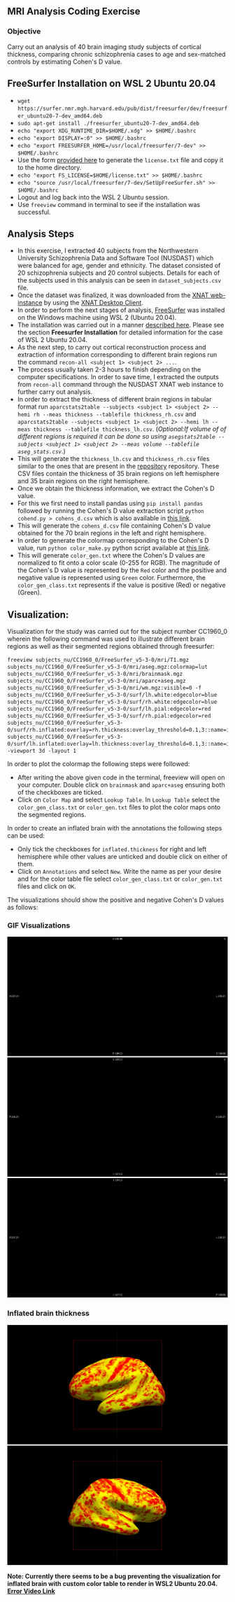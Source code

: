 ## MRI Analysis Coding Exercise

### Objective 
Carry out an analysis of 40 brain imaging study subjects of cortical thickness, comparing chronic schizophrenia cases to age and sex-matched controls by estimating Cohen's D value.

## FreeSurfer Installation on WSL 2 Ubuntu 20.04
- `wget https://surfer.nmr.mgh.harvard.edu/pub/dist/freesurfer/dev/freesurfer_ubuntu20-7-dev_amd64.deb`
- `sudo apt-get install ./freesurfer_ubuntu20-7-dev_amd64.deb`
- `echo "export XDG_RUNTIME_DIR=$HOME/.xdg" >> $HOME/.bashrc`
- `echo "export DISPLAY=:0" >> $HOME/.bashrc`
- `echo "export FREESURFER_HOME=/usr/local/freesurfer/7-dev" >> $HOME/.bashrc`
- Use the form [provided here](https://surfer.nmr.mgh.harvard.edu/registration.html) to generate the `license.txt` file and copy it to the home directory.
- `echo "export FS_LICENSE=$HOME/license.txt" >> $HOME/.bashrc`
- `echo "source /usr/local/freesurfer/7-dev/SetUpFreeSurfer.sh" >> $HOME/.bashrc`
- Logout and log back into the WSL 2 Ubuntu session.
- Use `freeview` command in terminal to see if the installation was successful.

## Analysis Steps
- In this exercise, I extracted 40 subjects from the Northwestern University Schizophrenia Data and Software Tool (NUSDAST) which were balanced for age, gender and ethnicity. The dataset consisted of 20 schizophrenia subjects and 20 control subjects. Details for each of the subjects used in this analysis can be seen in `dataset_subjects.csv` file.
- Once the dataset was finalized, it was downloaded from the [XNAT web-instance](https://central.xnat.org/data/projects/NUDataSharing/) by using the [XNAT Desktop Client](https://www.xnat.org/download/desktop-client/).
- In order to perform the next stages of analysis, [FreeSurfer](https://surfer.nmr.mgh.harvard.edu/) was installed on the Windows machine using WSL 2 (Ubuntu 20.04).
- The installation was carried out in a manner [described here](https://surfer.nmr.mgh.harvard.edu/pub/dist/freesurfer/dev/). Please see the section **Freesurfer Installation** for detailed information for the case of WSL 2 Ubuntu 20.04.
- As the next step, to carry out cortical reconstruction process and extraction of information corresponding to different brain regions run the command `recon-all <subject 1> <subject 2> ...`.
- The process usually taken 2-3 hours to finish depending on the computer specifications. In order to save time, I extracted the outputs from `recon-all` command through the NUSDAST XNAT web instance to further carry out analysis.
- In order to extract the thickness of different brain regions in tabular format run 
`aparcstats2table --subjects <subject 1> <subject 2> --hemi rh --meas thickness --tablefile thickness_rh.csv` and
`aparcstats2table --subjects <subject 1> <subject 2> --hemi lh --meas thickness --tablefile thickness_lh.csv`. (*Optional:If volume of of different regions is required it can be done so using `asegstats2table --subjects <subject 1> <subject 2> --meas volume --tablefile aseg_stats.csv`*.)
- This will generate the `thickness_lh.csv` and `thickness_rh.csv` files similar to the ones that are present in the [repository](https://github.com/nshreyasvi/mri-exercise) repository. These CSV files contain the thickness of 35 brain regions on left hemisphere and 35 brain regions on the right hemisphere.
- Once we obtain the thickness information, we extract the Cohen's D value.
- For this we first need to install pandas using `pip install pandas` followed by running the Cohen's D value extraction script `python cohend.py > cohens_d.csv` which is also available in [this link](https://github.com/nshreyasvi/mri-exercise/blob/main/cohend.py).
- This will generate the `cohens_d.csv` file containing Cohen's D value obtained for the 70 brain regions in the left and right hemisphere.
- In order to generate the colormap corresponding to the Cohen's D value, run `python color_make.py` python script available at [this link](https://github.com/nshreyasvi/mri-exercise/blob/main/color_make.py).
- This will generate `color_gen.txt` where the Cohen's D values are normalized to fit onto a color scale (0-255 for RGB). The magnitude of the Cohen's D value is represented by the `Red` color and the positive and negative value is represented using `Green` color. Furthermore, the `color_gen_class.txt` represents if the value is positive (Red) or negative (Green).

## Visualization: 

Visualization for the study was carried out for the subject number CC1960_0 wherein the following command was used to illustrate different brain regions as well as their segmented regions obtained through freesurfer:
```
freeview subjects_nu/CC1960_0/FreeSurfer_v5-3-0/mri/T1.mgz subjects_nu/CC1960_0/FreeSurfer_v5-3-0/mri/aseg.mgz:colormap=lut subjects_nu/CC1960_0/FreeSurfer_v5-3-0/mri/brainmask.mgz subjects_nu/CC1960_0/FreeSurfer_v5-3-0/mri/aparc+aseg.mgz subjects_nu/CC1960_0/FreeSurfer_v5-3-0/mri/wm.mgz:visible=0 -f subjects_nu/CC1960_0/FreeSurfer_v5-3-0/surf/lh.white:edgecolor=blue subjects_nu/CC1960_0/FreeSurfer_v5-3-0/surf/rh.white:edgecolor=blue subjects_nu/CC1960_0/FreeSurfer_v5-3-0/surf/lh.pial:edgecolor=red subjects_nu/CC1960_0/FreeSurfer_v5-3-0/surf/rh.pial:edgecolor=red subjects_nu/CC1960_0/FreeSurfer_v5-3-0/surf/rh.inflated:overlay=rh.thickness:overlay_threshold=0.1,3::name=inflated_thickness:visible=0 subjects_nu/CC1960_0/FreeSurfer_v5-3-0/surf/lh.inflated:overlay=lh.thickness:overlay_threshold=0.1,3::name=inflated_thickness:visible=0 -viewport 3d -layout 1
```

In order to plot the colormap the following steps were followed:
- After writing the above given code in the terminal, freeview will open on your computer. Double click on `brainmask` and `aparc+aseg` ensuring both of the checkboxes are ticked.
- Click on `Color Map` and select `Lookup Table`. In `Lookup Table` select the `color_gen_class.txt` or `color_gen.txt` files to plot the color maps onto the segmented regions.

In order to create an inflated brain with the annotations the following steps can be used:
- Only tick the checkboxes for `inflated.thickness` for right and left hemisphere while other values are unticked and double click on either of them.
- Click on `Annotations` and select `New`. Write the name as per your desire and for the color table file select `color_gen_class.txt` or `color_gen.txt` files and click on `OK`.

The visualizations should show the positive and negative Cohen's D values as follows:
### GIF Visualizations
![Alt Text](https://github.com/nshreyasvi/mri-exercise/blob/main/visualization/axial_vis.gif)
![Alt Text](https://github.com/nshreyasvi/mri-exercise/blob/main/visualization/saggital_vis.gif)
![Alt Text](https://github.com/nshreyasvi/mri-exercise/blob/main/visualization/coronal_vis.gif)

### Inflated brain thickness
![Alt Text](https://github.com/nshreyasvi/mri-exercise/blob/main/visualization/inflated_thickness_lh.png)
![Alt Text](https://github.com/nshreyasvi/mri-exercise/blob/main/visualization/inflated_thickness_rh.png)

**Note: Currently there seems to be a bug preventing the visualization for inflated brain with custom color table to render in WSL2 Ubuntu 20.04. [Error Video Link](https://github.com/nshreyasvi/mri-exercise/blob/main/visualization/error_test.mp4)**
